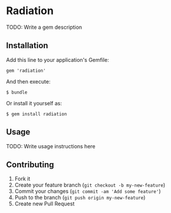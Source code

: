 # Radiation

TODO: Write a gem description

## Installation

Add this line to your application's Gemfile:

    gem 'radiation'

And then execute:

    $ bundle

Or install it yourself as:

    $ gem install radiation

## Usage

TODO: Write usage instructions here

## Contributing

1. Fork it
2. Create your feature branch (`git checkout -b my-new-feature`)
3. Commit your changes (`git commit -am 'Add some feature'`)
4. Push to the branch (`git push origin my-new-feature`)
5. Create new Pull Request

